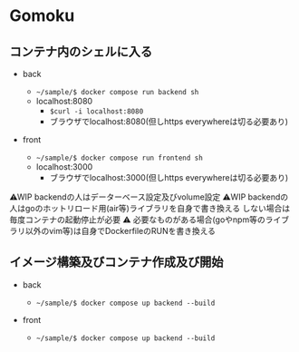 # Gomoku

## コンテナ内のシェルに入る

- back
  - `~/sample/$ docker compose run backend sh`
  - localhost:8080
    - `$curl -i localhost:8080`
    - ブラウザでlocalhost:8080(但しhttps everywhereは切る必要あり)

- front
  -  `~/sample/$ docker compose run frontend sh`
  - localhost:3000
    - ブラウザでlocalhost:3000(但しhttps everywhereは切る必要あり)

⚠WIP backendの人はデーターベース設定及びvolume設定
⚠WIP backendの人はgoのホットリロード用(air等)ライブラリを自身で書き換える
  しない場合は毎度コンテナの起動停止が必要
⚠ 必要なものがある場合(goやnpm等のライブラリ以外のvim等)は自身でDockerfileのRUNを書き換える

## イメージ構築及びコンテナ作成及び開始

- back

  - `~/sample/$ docker compose up backend --build`

- front

  - `~/sample/$ docker compose up backend --build`
